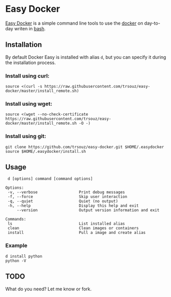 # Easy Docker

[Easy Docker](https://github.com/trsouz/easy-docker) is a simple command line tools to use the [docker](https://www.docker.com) on day-to-day writen in [bash](http://en.wikipedia.org/wiki/Bash_\(Unix_shell\)).

## Installation

By default Docker Easy is installed with alias `d`, but you can specify it during the installation process.

### Install using curl:

    source <(curl -s https://raw.githubusercontent.com/trsouz/easy-docker/master/install_remote.sh)

### Install using wget:

    source <(wget --no-check-certificate https://raw.githubusercontent.com/trsouz/easy-docker/master/install_remote.sh -O -)

### Install using git:

    git clone https://github.com/trsouz/easy-docker.git $HOME/.easydocker
    source $HOME/.easydocker/install.sh

## Usage

     d [options] command [command options]

    Options:
     -v, --verbose                  Print debug messages
     -f, --force                    Skip user interaction
     -q, --quiet                    Quiet (no output)
     -h, --help                     Display this help and exit
         --version                  Output version information and exit

    Commands:
     ls                             List installed alias
     clean                          Clean images or containers
     install                        Pull a image and create alias

### Example

    d install python
    python -V

## TODO

What do you need? Let me know or fork.